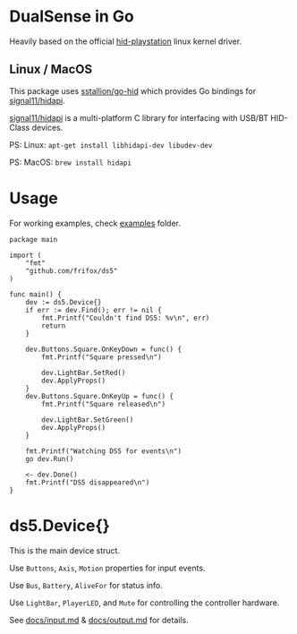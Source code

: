 # DualSense in Go

Heavily based on the official [hid-playstation](https://github.com/torvalds/linux/blob/master/drivers/hid/hid-playstation.c) linux kernel driver.

## Linux / MacOS

This package uses [sstallion/go-hid](https://github.com/sstallion/go-hid) which provides Go bindings for [signal11/hidapi](https://github.com/signal11/hidapi).

[signal11/hidapi](https://github.com/signal11/hidapi) is a multi-platform C library for interfacing with USB/BT HID-Class devices.

PS: Linux: `apt-get install libhidapi-dev libudev-dev`

PS: MacOS: `brew install hidapi`
# Usage
For working examples, check [examples](https://github.com/frifox/ds5/tree/master/examples) folder.
    
    package main

    import (
        "fmt"
        "github.com/frifox/ds5"
    )
    
    func main() {
        dev := ds5.Device{}
        if err := dev.Find(); err != nil {
            fmt.Printf("Couldn't find DS5: %v\n", err)
            return
        }
    
        dev.Buttons.Square.OnKeyDown = func() {
            fmt.Printf("Square pressed\n")
    
            dev.LightBar.SetRed()
            dev.ApplyProps()
        }
        dev.Buttons.Square.OnKeyUp = func() {
            fmt.Printf("Square released\n")
    
            dev.LightBar.SetGreen()
            dev.ApplyProps()
        }
    
        fmt.Printf("Watching DS5 for events\n")
        go dev.Run()
        
        <- dev.Done()
        fmt.Printf("DS5 disappeared\n")
    }


# ds5.Device{}
This is the main device struct.

Use `Buttons`, `Axis`, `Motion` properties for input events.

Use `Bus`, `Battery`, `AliveFor` for status info.

Use `LightBar`, `PlayerLED`, and `Mute` for controlling the controller hardware.

See [docs/input.md](https://github.com/frifox/ds5/tree/master/docs/input.md) & [docs/output.md](https://github.com/frifox/ds5/tree/master/docs/output.md) for details.